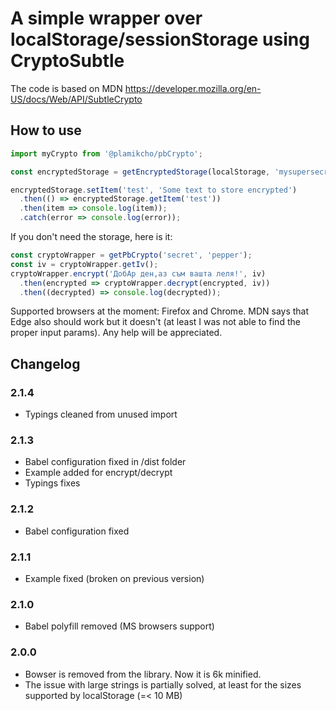 # A simple wrapper over localStorage/sessionStorage using CryptoSubtle

The code is based on MDN https://developer.mozilla.org/en-US/docs/Web/API/SubtleCrypto

## How to use

```javascript
import myCrypto from '@plamikcho/pbCrypto';

const encryptedStorage = getEncryptedStorage(localStorage, 'mysupersecret', 'salt');

encryptedStorage.setItem('test', 'Some text to store encrypted')
  .then(() => encryptedStorage.getItem('test'))
  .then(item => console.log(item));
  .catch(error => console.log(error));
```

If you don't need the storage, here is it:

```javascript
const cryptoWrapper = getPbCrypto('secret', 'pepper');
const iv = cryptoWrapper.getIv();
cryptoWrapper.encrypt('ДобАр ден,аз съм вашта леля!', iv)
  .then(encrypted => cryptoWrapper.decrypt(encrypted, iv))
  .then((decrypted) => console.log(decrypted));
```


Supported browsers at the moment: Firefox and Chrome. MDN says that Edge also should work but it doesn't (at least I was not able to find the proper input params). Any help will be appreciated.

## Changelog

### 2.1.4

- Typings cleaned from unused import

### 2.1.3

- Babel configuration fixed in /dist folder
- Example added for encrypt/decrypt
- Typings fixes

### 2.1.2

- Babel configuration fixed

### 2.1.1

- Example fixed (broken on previous version)

### 2.1.0

- Babel polyfill removed (MS browsers support)

### 2.0.0

- Bowser is removed from the library. Now it is 6k minified.
- The issue with large strings is partially solved, at least for the sizes supported by localStorage (=< 10 MB)
